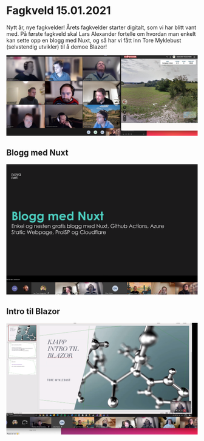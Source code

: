 # Fagkveld 15.01.2021

Nytt år, nye fagkvelder! Årets fagkvelder starter digitalt, som vi har blitt vant med. På første fagkveld skal Lars Alexander fortelle om hvordan man enkelt kan sette opp en blogg med Nuxt, og så har vi fått inn Tore Myklebust (selvstendig utvikler) til å demoe Blazor!

![Fagkveld](https://github.com/novanet/fagkvelder/blob/master/docs/20210115/content/fagkveld3.png)

## Blogg med Nuxt

![Nuxt](https://github.com/novanet/fagkvelder/blob/master/docs/20210115/content/fagkveld4.png)

## Intro til Blazor

![Nuxt](https://github.com/novanet/fagkvelder/blob/master/docs/20210115/content/fagkveld1.png)
